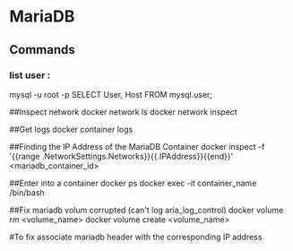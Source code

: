 # MariaDB
## Commands
### list user :
mysql -u root -p
SELECT User, Host FROM mysql.user;

##Inspect network
docker network ls
docker network inspect <network name>

##Get logs
docker container logs <containerID>

##Finding the IP Address of the MariaDB Container
docker inspect -f '{{range .NetworkSettings.Networks}}{{.IPAddress}}{{end}}' <mariadb_container_id>

##Enter into a container
docker ps
docker exec -it container_name /bin/bash

##Fix mariadb volum corrupted (can't log aria_log_control)
docker volume rm <volume_name>
docker volume create <volume_name>

#To fix
associate mariadb header with the corresponding IP address

